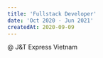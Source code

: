 ```yaml
---
title: 'Fullstack Developer'
date: 'Oct 2020 - Jun 2021'
createdAt: 2020-09-09
---
```

@ <span class="tw-text-red-600">J&T Express Vietnam</span>

